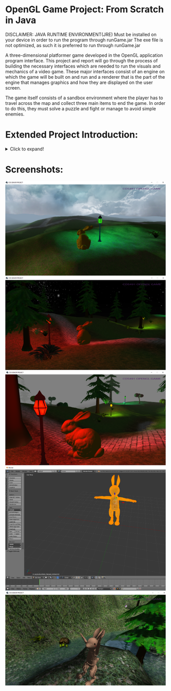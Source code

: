 # OpenGL Game Project: From Scratch in Java

DISCLAIMER: JAVA RUNTIME ENVIRONMENT(JRE) Must be installed on your device in order to run the program through runGame.jar
The exe file is not optimized, as such it is preferred to run through runGame.jar

A three-dimensional platformer game developed in the OpenGL 
application program interface. This project and report will go through the 
process of building the necessary interfaces which are needed to run the 
visuals and mechanics of a video game. These major interfaces consist of 
an engine on which the game will be built on and run and a renderer that is 
the part of the engine that manages graphics and how they are displayed 
on the user screen.


The game itself consists of a sandbox environment where the player has to 
travel across the map and collect three main items to end the game. In 
order to do this, they must solve a puzzle and fight or manage to avoid 
simple enemies.

# Extended Project Introduction:
<details>
  <summary>Click to expand!</summary>
  
  * This project represents the creation of a video game from scratch using the OpenGL 
Application Programming Interface.
  * OpenGL API contains functions that directly target the capacities of the Graphics 
Processing Unit to output display on an external monitor. OpenGL is also basically a 
specification that is directly integrated into the Graphics Card by the manufacturer. The 
drivers supplied by the manufacturer contain the actual implementation of OpenGL.
  
  * There is a form of programming language specific to coding the shaders for OpenGL 
called GL Shader Language, which this project does use for dealing with code for 
shaders, but this is limited to the vertex and fragment shaders necessary for rendering, 
so the majority of the project will be coded in Java using the library called “Lightweight 
Java Game Library” which allows calls to OpenGL using the Java Runtime 
Environment. In addition to this, “slick” and “PngDecoder” are libraries that this project 
uses to easily import the .png image format which will be used as textures, menus, ingame text, and more. Although these two libraries are needed for a similar task, the 
necessity for both of them exists because they come with different sets of functions and 
levels of accessibility. For example, slick can load images much more efficiently in the 
project and is good for general image use on textures, but PngDecoder comes with 
functions that can also return detailed information about images if those details are 
needed for computation.
  
  *The java game library provides the programmer with a unified set of methods that 
perform calls to OpenGL functions; Since they are coded by the Graphics Card 
manufacturer they may differ depending on the manufacturer. The library recognizes the 
format used by each manufacturer (e.g. Intel, AMD, Nvidia) and performs the call while 
the programmer only needs to know the function names defined in the game library. It 
also provides access to an alternative branch of OpenGL that deals with audio 
manipulation and decoding. Therefore, it is possible to set up background music for the 
game and implement functions such as audio location, movement, intensity, and infinite 
replay loops.
  
  *Because the project starts from scratch, the majority of the workflow is first directed 
towards creating a renderer and a simplified game engine. This is the prerequisite to 
generate a game world environment and gameplay functions are added in the final 
stage.

  *Rendering must be performed efficiently from the initial coding stage, as large models 
later on can add exponential complexity due to bad calculations and limit the potential 
for creating objects, environments, and features.
  
  *In the initial phases the game engine has the job of declaring the structure of the display 
and what type of objects and entities are there to be displayed, how many, where, and 
in which way. It also stands that in the game engine we will have the conditions and 
functions to initialize the program and calls to destroy functions when the program ends 
by user input. After the renderer is finalized, the game engine will become the focus as 
the game world is populated and gameplay features are added.
  
  *I chose this project because of my passion for video games and my desire to learn their 
inner workings in order to produce games myself. The learning process will familiarize 
me with game developing techniques, what works and what does not, and prepare me 
for future projects in the industry I want to work in.
  *I am very interested in learning the limits of a solo developer-made engine and how 
much optimization can be done so that the program runs as efficient as possible within 
the capabilities of the Graphics Card.
  *I also intend to learn and implement features present in video games today and 
discover the inner workings. Among these are some that affect the whole rendering 
process as shaders, lightning, texturing, reflections but also common features such as 
particles, tiling, and camera effects.
  *In the end, I want the project to evolve into a functioning three-dimensional game with a 
generated world that has a controllable player. I also want to add as many mechanics in 
the end to allow a variety of actions aside from the features rendered in the world that 
grant the user some capacity to interact with this environment.
  
</details>

# Screenshots:
![plot](./p1.png)
![plot](./p2.png)
![plot](./p3.png)
![plot](./p4.png)
![plot](./p5.png)
